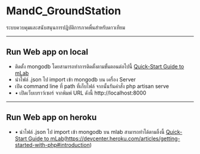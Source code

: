 # MandC_GroundStation

ระบบควบคุมและสนับสนุนการปฎิบัติการภาคพื่นสำหรับดาวเทียม
______________________________________________

## Run Web app on local
  - ติดตั้ง mongodb โดยสามารถทำการติดตั้งตามขั้นตอนต่อไปนี้   [Quick-Start Guide to mLab](https://docs.mongodb.com/manual/tutorial/install-mongodb-on-windows/)
  - นำไฟล์ .json  ไป import เข้า mongodb บน เครื่อง Server
  - เปิด command line ที่ path ที่เก็บไฟล์ จากนั้นรันคำสั่ง php artisan serve 
  - •	เปิดเว็บเบราว์เซอร์ จากพิมพ์ URL ดังนี้ http://localhost:8000
______________________________________________

## Run Web app on heroku
- •	นำไฟล์ .json ไป import เข้า mongodb บน mlab สามารถทำได้ตามลิ้งนี้ [Quick-Start Guide to mLab](https://docs.mlab.com/)(https://devcenter.heroku.com/articles/getting-started-with-php#introduction)
